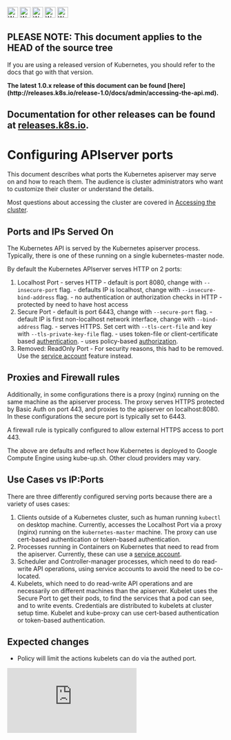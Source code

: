 <!-- BEGIN MUNGE: UNVERSIONED_WARNING -->

<!-- BEGIN STRIP_FOR_RELEASE -->

<img src="http://kubernetes.io/img/warning.png" alt="WARNING"
     width="25" height="25">
<img src="http://kubernetes.io/img/warning.png" alt="WARNING"
     width="25" height="25">
<img src="http://kubernetes.io/img/warning.png" alt="WARNING"
     width="25" height="25">
<img src="http://kubernetes.io/img/warning.png" alt="WARNING"
     width="25" height="25">
<img src="http://kubernetes.io/img/warning.png" alt="WARNING"
     width="25" height="25">

<h2>PLEASE NOTE: This document applies to the HEAD of the source tree</h2>

If you are using a released version of Kubernetes, you should
refer to the docs that go with that version.

<strong>
The latest 1.0.x release of this document can be found
[here](http://releases.k8s.io/release-1.0/docs/admin/accessing-the-api.md).

Documentation for other releases can be found at
[releases.k8s.io](http://releases.k8s.io).
</strong>
--

<!-- END STRIP_FOR_RELEASE -->

<!-- END MUNGE: UNVERSIONED_WARNING -->

# Configuring APIserver ports

This document describes what ports the Kubernetes apiserver
may serve on and how to reach them.  The audience is
cluster administrators who want to customize their cluster
or understand the details.

Most questions about accessing the cluster are covered
in [Accessing the cluster](../user-guide/accessing-the-cluster.md).


## Ports and IPs Served On

The Kubernetes API is served by the Kubernetes apiserver process.  Typically,
there is one of these running on a single kubernetes-master node.

By default the Kubernetes APIserver serves HTTP on 2 ports:
  1. Localhost Port
    - serves HTTP
    - default is port 8080, change with `--insecure-port` flag.
    - defaults IP is localhost, change with `--insecure-bind-address` flag.
    - no authentication or authorization checks in HTTP
    - protected by need to have host access
  2. Secure Port
    - default is port 6443, change with `--secure-port` flag.
    - default IP is first non-localhost network interface, change with `--bind-address` flag.
    - serves HTTPS.  Set cert with `--tls-cert-file` and key with `--tls-private-key-file` flag.
    - uses token-file or client-certificate based [authentication](authentication.md).
    - uses policy-based [authorization](authorization.md).
  3. Removed: ReadOnly Port
    - For security reasons, this had to be removed. Use the [service account](../user-guide/service-accounts.md) feature instead.

## Proxies and Firewall rules

Additionally, in some configurations there is a proxy (nginx) running
on the same machine as the apiserver process.  The proxy serves HTTPS protected
by Basic Auth on port 443, and proxies to the apiserver on localhost:8080. In
these configurations the secure port is typically set to 6443.

A firewall rule is typically configured to allow external HTTPS access to port 443.

The above are defaults and reflect how Kubernetes is deployed to Google Compute Engine using
kube-up.sh.  Other cloud providers may vary.

## Use Cases vs IP:Ports

There are three differently configured serving ports because there are a
variety of uses cases:
   1. Clients outside of a Kubernetes cluster, such as human running `kubectl`
      on desktop machine.  Currently, accesses the Localhost Port via a proxy (nginx)
      running on the `kubernetes-master` machine.  The proxy can use cert-based authentication
      or token-based authentication.
   2. Processes running in Containers on Kubernetes that need to read from
      the apiserver.  Currently, these can use a [service account](../user-guide/service-accounts.md).
   3. Scheduler and Controller-manager processes, which need to do read-write
      API operations, using service accounts to avoid the need to be co-located.
   4. Kubelets, which need to do read-write API operations and are necessarily
      on different machines than the apiserver.  Kubelet uses the Secure Port
      to get their pods, to find the services that a pod can see, and to
      write events.  Credentials are distributed to kubelets at cluster
      setup time. Kubelet and kube-proxy can use cert-based authentication or token-based
      authentication.

## Expected changes

   - Policy will limit the actions kubelets can do via the authed port.

<!-- BEGIN MUNGE: GENERATED_ANALYTICS -->
[![Analytics](https://kubernetes-site.appspot.com/UA-36037335-10/GitHub/docs/admin/accessing-the-api.md?pixel)]()
<!-- END MUNGE: GENERATED_ANALYTICS -->
